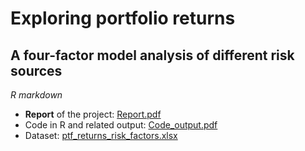 # Exploring portfolio returns
## A four-factor model analysis of different risk sources
*R markdown*
- **Report** of the project: [Report.pdf](Report.pdf)
- Code in R and related output: [Code_output.pdf](Code_output.pdf)
- Dataset: [ptf_returns_risk_factors.xlsx](ptf_returns_risk_factors.xlsx)


